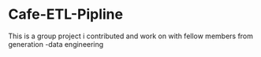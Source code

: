 # Cafe-ETL-Pipline
This is a group project i contributed and work on with fellow members from generation -data engineering 
